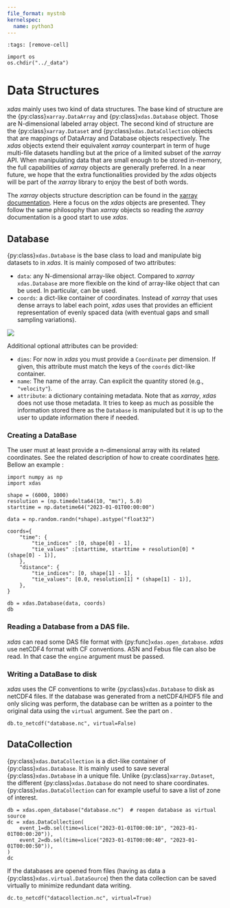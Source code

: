 ```yaml
---
file_format: mystnb
kernelspec:
  name: python3
---
```


```{code-cell}
:tags: [remove-cell]

import os
os.chdir("../_data")
```

# Data Structures

*xdas* mainly uses two kind of data structures. The base kind of structure are the 
{py:class}`xarray.DataArray` and {py:class}`xdas.Database` object. Those are 
N-dimensional labeled array object. The second kind of structure are the 
{py:class}`xarray.Dataset` and {py:class}`xdas.DataCollection` objects that are 
mappings of DataArray and Database objects respectively. The *xdas* objects extend 
their equivalent *xarray* counterpart in term of huge multi-file datasets handling but 
at the price of a limited subset of the *xarray* API. When manipulating data that are 
small enough to be stored in-memory, the full capabilities of *xarray* objects are 
generally preferred. In a near future, we hope that the extra functionalities provided 
by the *xdas* objects will be part of the *xarray* library to enjoy the best of both 
words.

The *xarray* objects structure description can be found in the 
[xarray documentation](https://docs.xarray.dev/en/stable/user-guide/data-structures.html). 
Here a focus on the *xdas* objects are presented. They follow the same philosophy than
*xarray* objects so reading the *xarray* documentation is a good start to use *xdas*.

## Database

{py:class}`xdas.Database` is the base class to load and manipulate big datasets to in 
*xdas*. It is mainly composed of two attributes: 

- `data`: any N-dimensional array-like object. Compared to *xarray* `xdas.Database` are
more flexible on the kind of array-like object that can be used. In particular, 
[](virtual-datasets.md) can be used.
- `coords`: a dict-like container of coordinates. Instead of *xarray* that uses dense
arrays to label each point, *xdas* uses [](interpolated-coordinates.md) that provides
an efficient representation of evenly spaced data (with eventual gaps and small
sampling variations). 

![](/_static/database.svg)

Additional optional attributes can be provided:

- `dims`: For now in *xdas* you must provide a `Coordinate` per dimension. If given, 
this attribute must match the keys of the `coords` dict-like container.
- `name`: The name of the array. Can explicit the quantity stored (e.g., `"velocity"`).
- `attribute`: a dictionary containing metadata. Note that as *xarray*, *xdas* does not
use those metadata. It tries to keep as much as possible the information stored there 
as the `Database` is manipulated but it is up to the user to update information there 
if needed.

### Creating a DataBase

The user must at least provide a n-dimensional array with its related coordinates. See 
the related description of how to create coordinates 
[here](interpolated-coordinates.md). Bellow an example :

```{code-cell}
import numpy as np
import xdas

shape = (6000, 1000)
resolution = (np.timedelta64(10, "ms"), 5.0)
starttime = np.datetime64("2023-01-01T00:00:00")

data = np.random.randn(*shape).astype("float32")

coords={
    "time": {
        "tie_indices" :[0, shape[0] - 1],
        "tie_values" :[starttime, starttime + resolution[0] * (shape[0] - 1)],
    },
    "distance": {
        "tie_indices": [0, shape[1] - 1],
        "tie_values": [0.0, resolution[1] * (shape[1] - 1)],
    },
}

db = xdas.Database(data, coords)
db
```

### Reading a Database from a DAS file.

*xdas* can read some DAS file format with {py:func}`xdas.open_database`. *xdas* use 
netCDF4 format with CF conventions. ASN and Febus file can also be read. In that 
case the `engine` argument must be passed. 

### Writing a DataBase to disk

*xdas* uses the CF conventions to write {py:class}`xdas.Database` to disk as netCDF4 
files. If the database was generated from a netCDF4/HDF5 file and only slicing was 
perform, the database can be written as a pointer to the original data using the 
`virtual` argument. See the part on [](virtual-datasets.md).

```{code-cell}
db.to_netcdf("database.nc", virtual=False)
```

## DataCollection

{py:class}`xdas.DataCollection` is a dict-like container of {py:class}`xdas.Database`. 
It is mainly used to save several {py:class}`xdas.Database` in a unique file. Unlike 
{py:class}`xarray.Dataset`, the different {py:class}`xdas.Database` do not need to 
share coordinates. {py:class}`xdas.DataCollection` can for example useful to save a 
list of zone of interest. 

```{code-cell}
db = xdas.open_database("database.nc")  # reopen database as virtual source
dc = xdas.DataCollection(
    event_1=db.sel(time=slice("2023-01-01T00:00:10", "2023-01-01T00:00:20")), 
    event_2=db.sel(time=slice("2023-01-01T00:00:40", "2023-01-01T00:00:50")),
)
dc
```

If the databases are opened from files (having as data a 
{py:class}`xdas.virtual.DataSource`) then the data collection can be saved virtually 
to minimize redundant data writing. 

```{code-cell}
dc.to_netcdf("datacollection.nc", virtual=True)
```
